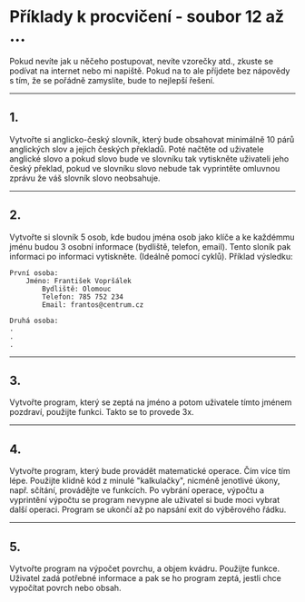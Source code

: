 # Příklady k procvičení - soubor 12 až ...

Pokud nevíte jak u něčeho postupovat, nevíte vzorečky atd., zkuste se podívat na internet nebo mi napiště. 
Pokud na to ale příjdete bez nápovědy s tím, že se pořádně zamyslíte, bude to
nejlepší řešení.
___
## 1.
Vytvořte si anglicko-český slovník, který bude obsahovat minimálně 10 párů anglických slov a jejich českých překladů. Poté načtěte od uživatele anglické slovo a pokud slovo bude ve slovníku tak vytiskněte uživateli jeho český překlad, pokud ve slovníku slovo nebude tak vyprintěte omluvnou zprávu že váš slovník slovo neobsahuje.
___
## 2.
Vytvořte si slovník 5 osob, kde budou jména osob jako klíče a ke každémmu jménu budou 3 osobní informace (bydliště, telefon, email). Tento sloník pak informaci po informaci vytiskněte. (Ideálně pomocí cyklů). Příklad výsledku: 
```
První osoba: 
    Jméno: František Vopršálek
        Bydliště: Olomouc
        Telefon: 785 752 234
        Email: frantos@centrum.cz
        
Druhá osoba:
.
.
.        
```
___

## 3.
Vytvořte program, který se zeptá na jméno a potom uživatele tímto jménem pozdraví, použijte funkci. Takto se to provede 3x. 

___ 
## 4.
Vytvořte program, který bude provádět matematické operace. Čím více tím lépe. Použijte klidně kód z minulé "kalkulačky", nicméně jenotlivé úkony, např. sčítání, provádějte ve funkcích. Po vybrání operace, výpočtu a vyprintění výpočtu se program nevypne ale uživatel si bude moci vybrat další operaci. Program se ukončí až po napsání exit do výběrového řádku.

___
## 5.
Vytvořte program na výpočet povrchu, a objem kvádru. Použijte funkce. Uživatel zadá potřebné informace a pak se ho program zeptá, jestli chce vypočítat povrch nebo obsah.
